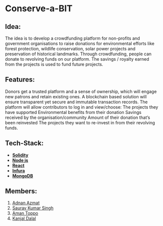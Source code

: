 # Conserve-a-BIT


## Idea:

The idea is to develop a crowdfunding platform for non-profits and government organisations to raise donations for environmental efforts like forest protection, wildlife conservation, solar power projects and preservation of historical landmarks. Through crowdfunding, people
can donate to revolving funds on our platform. The savings / royalty earned from the projects is used to fund future projects.

## Features:

Donors get a trusted platform and a sense of ownership, which will engage new patrons and retain existing ones. A blockchain based solution will ensure transparent yet secure and immutable transaction records. The platform will allow contributors to log in and view/choose: The projects they have supported Environmental benefits from their donation Savings received by the organisation/community Amount of their donation that’s been reinvested The projects they want to re-invest in from their revolving funds.

## Tech-Stack:

 * [**Solidity**](https://github.com/ethereum/solidity) 
 * [**Node js**](https://nodejs.org)
 * [**React**](https://reactjs.org/)
 * [**Infura**](https://infura.io/)
 * [**MongoDB**](https://www.mongodb.com/)
 
 
 

## Members:
1. [Adnan Azmat](https://github.com/adnan-azmat)
2. [Saurav Kumar Singh](https://github.com/saurav3199)
3. [Aman Toppo](https://github.com/amntoppo)
4. [Kanjal Dalal](https://github.com/LoneWolfKJ)

